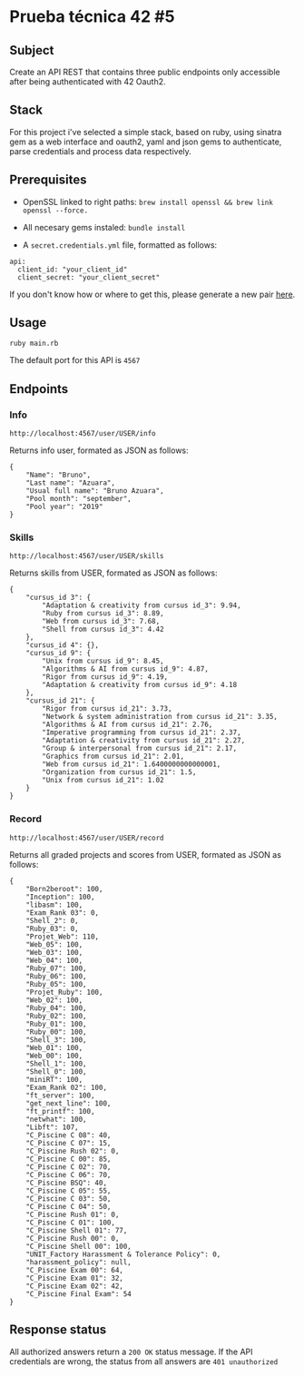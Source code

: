 # Prueba técnica 42 #5

## Subject

Create an API REST that contains three public endpoints only accessible after being authenticated with 42 Oauth2.

## Stack
For this project i've selected a simple stack, based on ruby, using sinatra gem as a web interface and oauth2, yaml and json gems to authenticate, parse credentials and process data respectively.

## Prerequisites
* OpenSSL linked to right paths:
``` brew install openssl && brew link openssl --force. ```
 
* All necesary gems instaled:
``` bundle install ```

* A ```secret.credentials.yml``` file, formatted as follows:

```
api:
  client_id: "your_client_id"
  client_secret: "your_client_secret"

```
If you don't know how or where to get this, please generate a new pair [here](https://profile.intra.42.fr/oauth/applications).

## Usage

```
ruby main.rb
```
The default port for this API is ```4567```
## Endpoints
### Info
```http://localhost:4567/user/USER/info```

Returns info user, formated as JSON as follows:

```
{
    "Name": "Bruno",
    "Last name": "Azuara",
    "Usual full name": "Bruno Azuara",
    "Pool month": "september",
    "Pool year": "2019"
}
```
### Skills

```http://localhost:4567/user/USER/skills```

Returns skills from USER, formated as JSON as follows:

```
{
    "cursus_id 3": {
        "Adaptation & creativity from cursus id_3": 9.94,
        "Ruby from cursus id_3": 8.89,
        "Web from cursus id_3": 7.68,
        "Shell from cursus id_3": 4.42
    },
    "cursus_id 4": {},
    "cursus_id 9": {
        "Unix from cursus id_9": 8.45,
        "Algorithms & AI from cursus id_9": 4.87,
        "Rigor from cursus id_9": 4.19,
        "Adaptation & creativity from cursus id_9": 4.18
    },
    "cursus_id 21": {
        "Rigor from cursus id_21": 3.73,
        "Network & system administration from cursus id_21": 3.35,
        "Algorithms & AI from cursus id_21": 2.76,
        "Imperative programming from cursus id_21": 2.37,
        "Adaptation & creativity from cursus id_21": 2.27,
        "Group & interpersonal from cursus id_21": 2.17,
        "Graphics from cursus id_21": 2.01,
        "Web from cursus id_21": 1.6400000000000001,
        "Organization from cursus id_21": 1.5,
        "Unix from cursus id_21": 1.02
    }
}
```

### Record
```http://localhost:4567/user/USER/record```

Returns all graded projects and scores from USER, formated as JSON as follows:

```
{
    "Born2beroot": 100,
    "Inception": 100,
    "libasm": 100,
    "Exam_Rank 03": 0,
    "Shell_2": 0,
    "Ruby_03": 0,
    "Projet_Web": 110,
    "Web_05": 100,
    "Web_03": 100,
    "Web_04": 100,
    "Ruby_07": 100,
    "Ruby_06": 100,
    "Ruby_05": 100,
    "Projet_Ruby": 100,
    "Web_02": 100,
    "Ruby_04": 100,
    "Ruby_02": 100,
    "Ruby_01": 100,
    "Ruby_00": 100,
    "Shell_3": 100,
    "Web_01": 100,
    "Web_00": 100,
    "Shell_1": 100,
    "Shell_0": 100,
    "miniRT": 100,
    "Exam_Rank 02": 100,
    "ft_server": 100,
    "get_next_line": 100,
    "ft_printf": 100,
    "netwhat": 100,
    "Libft": 107,
    "C_Piscine C 08": 40,
    "C_Piscine C 07": 15,
    "C_Piscine Rush 02": 0,
    "C_Piscine C 00": 85,
    "C_Piscine C 02": 70,
    "C_Piscine C 06": 70,
    "C_Piscine BSQ": 40,
    "C_Piscine C 05": 55,
    "C_Piscine C 03": 50,
    "C_Piscine C 04": 50,
    "C_Piscine Rush 01": 0,
    "C_Piscine C 01": 100,
    "C_Piscine Shell 01": 77,
    "C_Piscine Rush 00": 0,
    "C_Piscine Shell 00": 100,
    "UNIT_Factory Harassment & Tolerance Policy": 0,
    "harassment_policy": null,
    "C_Piscine Exam 00": 64,
    "C_Piscine Exam 01": 32,
    "C_Piscine Exam 02": 42,
    "C_Piscine Final Exam": 54
}

```

## Response status

All authorized answers return a ```200 OK``` status message. If the API credentials are wrong, the status from all answers are ```401 unauthorized```

